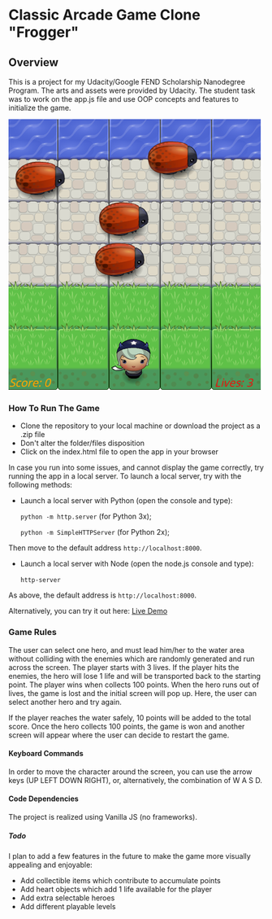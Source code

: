 # Classic Arcade Game Clone "Frogger"

## Overview
This is a project for my Udacity/Google FEND Scholarship Nanodegree Program. The arts and assets were provided by Udacity. 
The student task was to work on the app.js file and use OOP concepts and features to initialize the game.

![Game Screen](https://github.com/DownTheMatrix/Classic-Arcade-Game/blob/master/Screenshot.png?raw=true)

### How To Run The Game
+ Clone the repository to your local machine or download the project as a .zip file
+ Don't alter the folder/files disposition
+ Click on the index.html file to open the app in your browser

In case you run into some issues, and cannot display the game correctly, try running the app in a local server. To launch a local server, try with the following methods: 

+ Launch a local server with Python (open the console and type):

  `python -m http.server` (for Python 3x);
  
  `python -m SimpleHTTPServer` (for Python 2x);

Then move to the default address `http://localhost:8000`.

+ Launch a local server with Node (open the node.js console and type):

  `http-server`

As above, the default address is `http://localhost:8000`.

Alternatively, you can try it out here: [Live Demo](https://downthematrix.github.io/Classic-Arcade-Game/)

### Game Rules
The user can select one hero, and must lead him/her to the water area without colliding with the enemies which are randomly generated and run across the screen. The player starts with 3 lives. If the player hits the enemies, the hero will lose 1 life and will be transported back to the starting point. The player wins when collects 100 points.
When the hero runs out of lives, the game is lost and the initial screen will pop up. Here, the user can select another hero and try again.

If the player reaches the water safely, 10 points will be added to the total score. 
Once the hero collects 100 points, the game is won and another screen will appear where the user can decide to restart the game. 

#### Keyboard Commands
In order to move the character around the screen, you can use the arrow keys (UP LEFT DOWN RIGHT), or, alternatively, the combination of W A S D. 

#### Code Dependencies
The project is realized using Vanilla JS (no frameworks). 

##### Todo
I plan to add a few features in the future to make the game more visually appealing and enjoyable: 

+ Add collectible items which contribute to accumulate points
+ Add heart objects which add 1 life available for the player
+ Add extra selectable heroes
+ Add different playable levels

